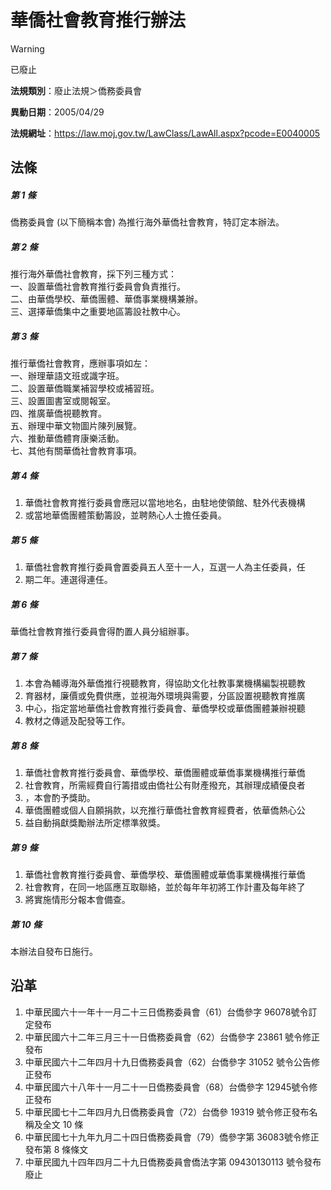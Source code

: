 # 華僑社會教育推行辦法
> [!WARNING]
> 已廢止

**法規類別**：廢止法規＞僑務委員會

**異動日期**：2005/04/29  

**法規網址**：https://law.moj.gov.tw/LawClass/LawAll.aspx?pcode=E0040005



## 法條
##### 第 1 條
僑務委員會 (以下簡稱本會) 為推行海外華僑社會教育，特訂定本辦法。

##### 第 2 條
推行海外華僑社會教育，採下列三種方式：  
一、設置華僑社會教育推行委員會負責推行。  
二、由華僑學校、華僑團體、華僑事業機構兼辦。  
三、選擇華僑集中之重要地區籌設社教中心。

##### 第 3 條
推行華僑社會教育，應辦事項如左：  
一、辦理華語文班或識字班。  
二、設置華僑職業補習學校或補習班。  
三、設置圖書室或閱報室。  
四、推廣華僑視聽教育。  
五、辦理中華文物圖片陳列展覽。  
六、推動華僑體育康樂活動。  
七、其他有關華僑社會教育事項。

##### 第 4 條
1. 華僑社會教育推行委員會應冠以當地地名，由駐地使領館、駐外代表機構
1. 或當地華僑團體策動籌設，並聘熱心人士擔任委員。

##### 第 5 條
1. 華僑社會教育推行委員會置委員五人至十一人，互選一人為主任委員，任
1. 期二年。連選得連任。

##### 第 6 條
華僑社會教育推行委員會得酌置人員分組辦事。

##### 第 7 條
1. 本會為輔導海外華僑推行視聽教育，得協助文化社教事業機構編製視聽教
1. 育器材，廉價或免費供應，並視海外環境與需要，分區設置視聽教育推廣
1. 中心，指定當地華僑社會教育推行委員會、華僑學校或華僑團體兼辦視聽
1. 教材之傳遞及配發等工作。

##### 第 8 條
1. 華僑社會教育推行委員會、華僑學校、華僑團體或華僑事業機構推行華僑
1. 社會教育，所需經費自行籌措或由僑社公有財產撥充，其辦理成績優良者
1. ，本會酌予獎助。
1. 華僑團體或個人自願捐款，以充推行華僑社會教育經費者，依華僑熱心公
1. 益自動捐獻獎勵辦法所定標準敘獎。

##### 第 9 條
1. 華僑社會教育推行委員會、華僑學校、華僑團體或華僑事業機構推行華僑
1. 社會教育，在同一地區應互取聯絡，並於每年年初將工作計畫及每年終了
1. 將實施情形分報本會備查。

##### 第 10 條
本辦法自發布日施行。

## 沿革
1. 中華民國六十一年十一月二十三日僑務委員會（61）台僑參字 96078號令訂定發布
1. 中華民國六十二年三月三十一日僑務委員會（62）台僑參字 23861  號令修正發布
1. 中華民國六十二年四月十九日僑務委員會（62）台僑參字 31052  號令公告修正發布
1. 中華民國六十八年十一月二十一日僑務委員會（68）台僑參字 12945號令修正發布
1. 中華民國七十二年四月九日僑務委員會（72）台僑參 19319  號令修正發布名稱及全文 10 條
1. 中華民國七十九年九月二十四日僑務委員會（79）僑參字第 36083號令修正發布第 8  條條文
1. 中華民國九十四年四月二十九日僑務委員會僑法字第 09430130113  號令發布廢止

